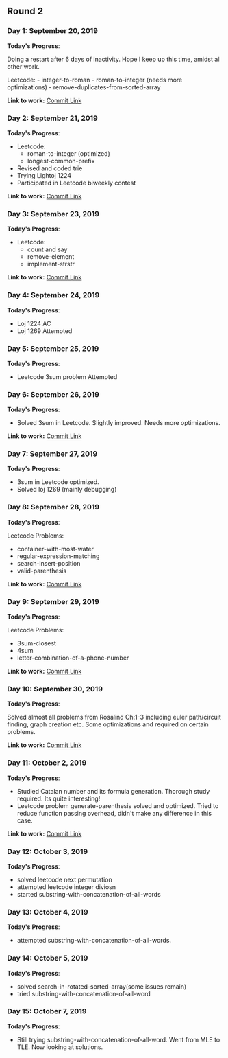 ## Round 2

### Day 1: September 20, 2019
**Today's Progress**: 

Doing a restart after 6 days of inactivity. Hope I keep up this time, amidst all other work.

Leetcode:
	- integer-to-roman
	- roman-to-integer (needs more optimizations)
	- remove-duplicates-from-sorted-array

**Link to work:** [Commit Link](https://github.com/tanny411/Interview-prep/commit/1b900f560971e06b4e5bde9a19cbf0c7a41652d7)

### Day 2: September 21, 2019
**Today's Progress**: 
- Leetcode:
	- roman-to-integer (optimized)
	- longest-common-prefix
- Revised and coded trie
- Trying Lightoj 1224
- Participated in Leetcode biweekly contest

**Link to work:** [Commit Link](https://github.com/tanny411/Interview-prep/commit/578c18fb2960935439341a7fa288cfb576306c7c)

### Day 3: September 23, 2019
**Today's Progress**: 
- Leetcode:
	- count and say
	- remove-element
	- implement-strstr

**Link to work:** [Commit Link](https://github.com/tanny411/Interview-prep/commit/ab87eacfa60c798a0b3d2926a01616acaea1fc81)

### Day 4: September 24, 2019
**Today's Progress**: 
- Loj 1224 AC
- Loj 1269 Attempted

### Day 5: September 25, 2019
**Today's Progress**: 
- Leetcode 3sum problem Attempted

### Day 6: September 26, 2019

**Today's Progress**: 
- Solved 3sum in Leetcode. Slightly improved. Needs more optimizations.

**Link to work:** [Commit Link](https://github.com/tanny411/Interview-prep/commit/b20033ec5676ab82be1e7efd881e703554186c9e)

### Day 7: September 27, 2019

**Today's Progress**: 
- 3sum in Leetcode optimized.
- Solved loj 1269 (mainly debugging)

### Day 8: September 28, 2019

**Today's Progress**: 

Leetcode Problems:
- container-with-most-water
- regular-expression-matching
- search-insert-position
- valid-parenthesis

**Link to work:** [Commit Link](https://github.com/tanny411/Interview-prep/commit/ba5ba395719cbc3dacf323c4ed0dc48ca0f95be1)

### Day 9: September 29, 2019

**Today's Progress**: 

Leetcode Problems:
- 3sum-closest
- 4sum
- letter-combination-of-a-phone-number

**Link to work:** [Commit Link](https://github.com/tanny411/Interview-prep/commit/1dd1a237a446ab8b5505f03f46c16dbba8042185)

### Day 10: September 30, 2019

**Today's Progress**: 

Solved almost all problems from Rosalind Ch:1-3 including euler path/circuit finding, graph creation etc. Some optimizations and required on certain problems.

**Link to work:** [Commit Link](https://github.com/tanny411/Bioinformatics/commit/b0beda3addf944621030a4d411df776467ea375d)

### Day 11: October 2, 2019

**Today's Progress**: 

- Studied Catalan number and its formula generation. Thorough study required. Its quite interesting!
- Leetcode problem generate-parenthesis solved and optimized. Tried to reduce function passing overhead, didn't make any difference in this case.

**Link to work:** [Commit Link](https://github.com/tanny411/Interview-prep/commit/5e70fbf7b8349dc7bcbc5a5e76213d3ea8df2763)

### Day 12: October 3, 2019

**Today's Progress**: 

- solved leetcode next permutation
- attempted leetcode integer diviosn
- started substring-with-concatenation-of-all-words

### Day 13: October 4, 2019

**Today's Progress**: 

- attempted substring-with-concatenation-of-all-words.

### Day 14: October 5, 2019

**Today's Progress**:
- solved search-in-rotated-sorted-array(some issues remain)
- tried substring-with-concatenation-of-all-word

### Day 15: October 7, 2019

**Today's Progress**:
- Still trying substring-with-concatenation-of-all-word. Went from MLE to TLE. Now looking at solutions.
